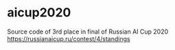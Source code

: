 # aicup2020

Source code of 3rd place in final of Russian AI Cup 2020 https://russianaicup.ru/contest/4/standings
